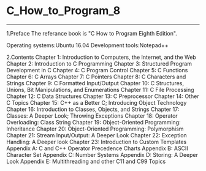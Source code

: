 # C_How_to_Program_8
------------------------

1.Preface
The referance book is "C How to Program Eighth Edition".

Operating systems:Ubuntu 16.04
Development tools:Notepad++

2.Contents
Chapter 1: Introduction to Computers, the Internet, and the Web
Chapter 2: Introduction to C Programming
Chapter 3: Structured Program Development in C
Chapter 4: C Program Control
Chapter 5: C Functions
Chapter 6: C Arrays
Chapter 7: C Pointers
Chapter 8: C Characters and Strings
Chapter 9: C Formatted Input/Output
Chapter 10: C Structures, Unions, Bit Manipulations, and Enumerations
Chapter 11: C File Processing
Chapter 12: C Data Structures
Chapter 13: C Preprocessor
Chapter 14: Other C Topics
Chapter 15: C++ as a Better C; Introducing Object Technology
Chapter 16: Introduction to Classes, Objects, and Strings
Chapter 17: Classes: A Deeper Look; Throwing Exceptions
Chapter 18: Operator Overloading: Class String
Chapter 19: Object-Oriented Programming: Inheritance
Chapter 20: Object-Oriented Programming: Polymorphism
Chapter 21: Stream Input/Output: A Deeper Look
Chapter 22: Exception Handling: A Deeper look
Chapter 23: Introduction to Custom Templates
Appendix A: C and C++ Operator Precedence Charts
Appendix B: ASCII Character Set
Appendix C: Number Systems
Appendix D: Storing: A Deeper Look
Appendix E: Multithreading and other C11 and C99 Topics
